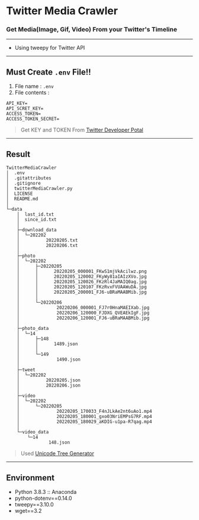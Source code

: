 # Twitter Media Crawler
### Get Media(Image, Gif, Video) From your Twitter's Timeline

---

- Using tweepy for Twitter API

---

## Must Create `.env` File!!
1. File name : `.env`
2. File contents :
```
API_KEY=
API_SCRET_KEY=
ACCESS_TOKEN=
ACCESS_TOKEN_SECRET=
```
> Get KEY and TOKEN From [Twitter Developer Potal](https://developer.twitter.com/en/portal/dashboard)

---

## Result
```
TwitterMediaCrawler
│  .env
│  .gitattributes
│  .gitignore
│  twitterMediaCrawler.py
│  LICENSE
│  README.md
│  
└─data
    │  last_id.txt
    │  since_id.txt
    │  
    ├─download_data
    │  └─202202
    │          20220205.txt
    │          20220206.txt
    │          
    ├─photo
    │  └─202202
    │      ├─20220205
    │      │      20220205_000001_FKwS1mjVkAcilwz.png
    │      │      20220205_120002_FKyWy81aIAIzXVo.jpg
    │      │      20220205_120026_FKzRl4JaMAIQ0ag.jpg
    │      │      20220205_120107_FKzRvxFVUAAWuDA.jpg
    │      │      20220205_200001_FJ6-uBRaMAABMib.jpg
    │      │      
    │      └─20220206
    │              20220206_000001_FJ7r0HnaMAEIXab.jpg
    │              20220206_120000_FJDXG_QVEAEkIgF.jpg
    │              20220206_120001_FJ6-uBRaMAABMib.jpg
    │              
    ├─photo_data
    │  └─14
    │      ├─148
    │      │      1489.json
    │      │      
    │      └─149
    │              1490.json
    │              
    ├─tweet
    │  └─202202
    │          20220205.json
    │          20220206.json
    │          
    ├─video
    │  └─202202
    │      └─20220205
    │              20220205_170033_F4nJLkAe2nt6uAo1.mp4
    │              20220205_180001_gxo03NriEMPsG7RF.mp4
    │              20220205_180029_aKDIG-u1pa-R7qag.mp4
    │              
    └─video_data
        └─14
                148.json
```
> Used [Unicode Tree Generator](https://github.com/sammy310/Tree-Creater)

---

## Environment
- Python 3.8.3 :: Anaconda
- python-dotenv==0.14.0
- tweepy==3.10.0
- wget==3.2

